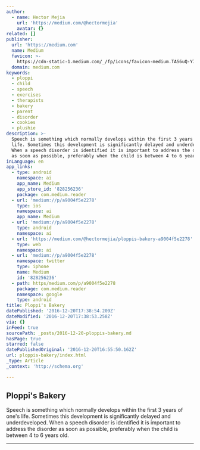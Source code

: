 ```yaml
---
author:
  - name: Hector Mejia
    url: 'https://medium.com/@hectormejia'
    avatar: {}
related: []
publisher:
  url: 'https://medium.com'
  name: Medium
  favicon: >-
    https://cdn-static-1.medium.com/_/fp/icons/favicon-medium.TAS6uQ-Y7kcKgi0xjcYHXw.ico
  domain: medium.com
keywords:
  - ploppi
  - child
  - speech
  - exercises
  - therapists
  - bakery
  - parent
  - disorder
  - cookies
  - plushie
description: >-
  Speech is something which normally develops within the first 3 years of one's
  life. Sometimes this development is significantly delayed and underdeveloped.
  When a speech disorder is identified it is important to address the disorder
  as soon as possible, preferably when the child is between 4 to 6 years old.
inLanguage: en
app_links:
  - type: android
    namespace: ai
    app_name: Medium
    app_store_id: '828256236'
    package: com.medium.reader
  - url: 'medium://p/a9004f5e2278'
    type: ios
    namespace: ai
    app_name: Medium
  - url: 'medium://p/a9004f5e2278'
    type: android
    namespace: ai
  - url: 'https://medium.com/@hectormejia/ploppis-bakery-a9004f5e2278'
    type: web
    namespace: ai
  - url: 'medium://p/a9004f5e2278'
    namespace: twitter
    type: iphone
    name: Medium
    id: '828256236'
  - path: https/medium.com/p/a9004f5e2278
    package: com.medium.reader
    namespace: google
    type: android
title: Ploppi's Bakery
datePublished: '2016-12-20T17:38:54.209Z'
dateModified: '2016-12-20T17:38:53.258Z'
via: {}
inFeed: true
sourcePath: _posts/2016-12-20-ploppis-bakery.md
hasPage: true
starred: false
datePublishedOriginal: '2016-12-20T16:55:50.162Z'
url: ploppis-bakery/index.html
_type: Article
_context: 'http://schema.org'

---
```

<article style=""><h1>Ploppi's Bakery</h1><p>Speech is something which normally develops within the first 3 years of one's life. Sometimes this development is significantly delayed and underdeveloped. When a speech disorder is identified it is important to address the disorder as soon as possible, preferably when the child is between 4 to 6 years old.</p></article>

---